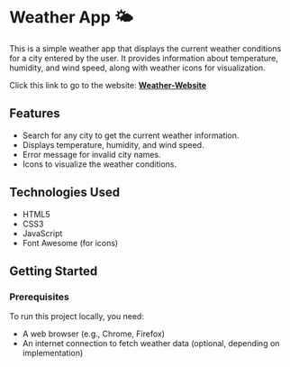 # Weather App 🌤️

This is a simple weather app that displays the current weather conditions for a city entered by the user. It provides information about temperature, humidity, and wind speed, along with weather icons for visualization.

Click this link to go to the website: [**Weather-Website**](https://chandan-1824.github.io/Weather-Website/)
## Features
- Search for any city to get the current weather information.
- Displays temperature, humidity, and wind speed.
- Error message for invalid city names.
- Icons to visualize the weather conditions.

## Technologies Used
- HTML5
- CSS3
- JavaScript
- Font Awesome (for icons)

## Getting Started

### Prerequisites
To run this project locally, you need:
- A web browser (e.g., Chrome, Firefox)
- An internet connection to fetch weather data (optional, depending on implementation)


